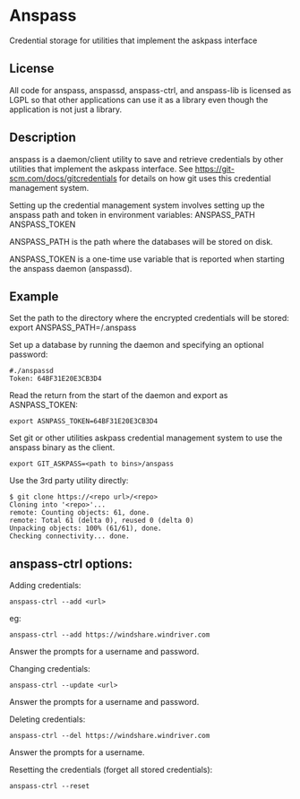 Anspass
=======
Credential storage for utilities that implement the askpass interface


License
--------
All code for anspass, anspassd, anspass-ctrl, and anspass-lib is licensed as
LGPL so that other applications can use it as a library even though the
application is not just a library.

Description
-----------

anspass is a daemon/client utility to save and retrieve credentials by other
utilities that implement the askpass interface.  See
https://git-scm.com/docs/gitcredentials for details on how git uses this
credential management system.


Setting up the credential management system involves setting up the anspass
path and token in environment variables:
ANSPASS_PATH
ANSPASS_TOKEN

ANSPASS_PATH is the path where the databases will be stored on disk.

ANSPASS_TOKEN is a one-time use variable that is reported when starting the
anspass daemon (anspassd).






Example
-------

Set the path to the directory where the encrypted credentials will be stored:
export ANSPASS_PATH=<user home directory>/.anspass

Set up a database by running the daemon and
specifying an optional password:

```
#./anspassd
Token: 64BF31E20E3CB3D4
```

Read the return from the start of the daemon and export as ASNPASS_TOKEN:
```
export ASNPASS_TOKEN=64BF31E20E3CB3D4
```

Set git or other utilities askpass credential management system to use the anspass binary as the client.

```
export GIT_ASKPASS=<path to bins>/anspass
```

Use the 3rd party utility directly:

```
$ git clone https://<repo url>/<repo>
Cloning into '<repo>'...
remote: Counting objects: 61, done.
remote: Total 61 (delta 0), reused 0 (delta 0)
Unpacking objects: 100% (61/61), done.
Checking connectivity... done.
```





anspass-ctrl options:
--------------------

Adding credentials:
```
anspass-ctrl --add <url>
```
eg:
```
anspass-ctrl --add https://windshare.windriver.com
```

Answer the prompts for a username and password.

Changing credentials:
```
anspass-ctrl --update <url>
```
Answer the prompts for a username and password.



Deleting credentials:
```
anspass-ctrl --del https://windshare.windriver.com
```
Answer the prompts for a username.

Resetting the credentials (forget all stored credentials):
```
anspass-ctrl --reset
```
